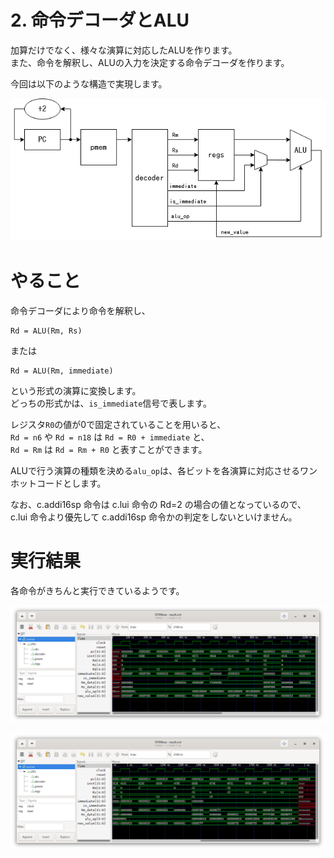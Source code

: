 2\. 命令デコーダとALU
=======

加算だけでなく、様々な演算に対応したALUを作ります。  
また、命令を解釈し、ALUの入力を決定する命令デコーダを作ります。

今回は以下のような構造で実現します。

![CPUの構造](images/cpu02.drawio.png)

# やること

命令デコーダにより命令を解釈し、

```
Rd = ALU(Rm, Rs)
```

または

```
Rd = ALU(Rm, immediate)
```

という形式の演算に変換します。  
どっちの形式かは、`is_immediate`信号で表します。

レジスタ`R0`の値が0で固定されていることを用いると、  
`Rd = n6` や `Rd = n18` は `Rd = R0 + immediate` と、  
`Rd = Rm` は `Rd = Rm + R0` と表すことができます。

ALUで行う演算の種類を決める`alu_op`は、各ビットを各演算に対応させるワンホットコードとします。

なお、c.addi16sp 命令は c.lui 命令の Rd=2 の場合の値となっているので、
c.lui 命令より優先して c.addi16sp 命令かの判定をしないといけません。

# 実行結果

各命令がきちんと実行できているようです。

![実行結果1](images/result1.png)

![実行結果2](images/result2.png)
